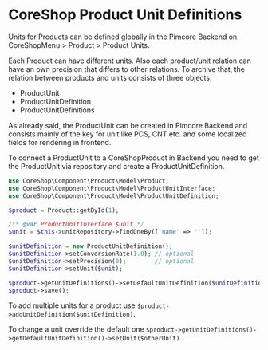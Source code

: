 # CoreShop Product Unit Definitions

Units for Products can be defined globally in the Pimcore Backend on CoreShopMenu > Product > Product Units.

Each Product can have different units. Also each product/unit relation can have an own precision that differs to other relations. To archive that, the relation between products and units consists of three objects:
- ProductUnit
- ProductUnitDefinition
- ProductUnitDefinitions

As already said, the ProductUnit can be created in Pimcore Backend and consists mainly of the key for unit like PCS, CNT etc. and some localized fields for rendering in frontend.

To connect a ProductUnit to a CoreShopProduct in Backend you need to get the ProductUnit via repository and create a ProductUnitDefinition.

```php
use CoreShop\Component\Product\Model\Product;
use CoreShop\Component\Product\Model\ProductUnitInterface;
use CoreShop\Component\Product\Model\ProductUnitDefinition;

$product = Product::getById(1);

/** @var ProductUnitInterface $unit */
$unit = $this->unitRepository->findOneBy(['name' => '']);

$unitDefinition = new ProductUnitDefinition();
$unitDefinition->setConversionRate(1.0); // optional
$unitDefinition->setPrecision(0);        // optional
$unitDefinition->setUnit($unit);

$product->getUnitDefinitions()->setDefaultUnitDefinition($unitDefinition);
$product->save();
```

To add multiple units for a product use `$product->addUnitDefinition($unitDefinition)`.

To change a unit override the default one `$product->getUnitDefinitions()->getDefaultUnitDefinition()->setUnit($otherUnit)`.
